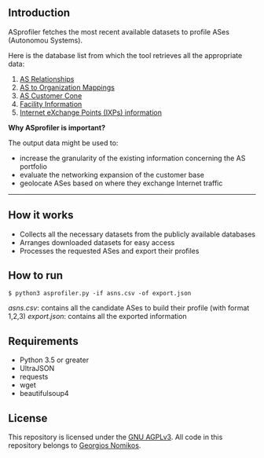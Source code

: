 ## Introduction

ASprofiler fetches the most recent available datasets to profile ASes (Autonomou Systems). 

Here is the database list from which the tool retrieves all the appropriate data:
 1. [AS Relationships](https://www.caida.org/catalog/datasets/as-relationships)
 2. [AS to Organization Mappings](https://www.caida.org/catalog/datasets/as-organizations)
 3. [AS Customer Cone](https://www.caida.org/catalog/datasets/as-relationships)
 4. [Facility Information](https://www.caida.org/catalog/datasets/peeringdb)
 5. [Internet eXchange Points (IXPs) information](https://www.caida.org/catalog/datasets/ixps)

**Why ASprofiler is important?**

The output data might be used to:
- increase the granularity of the existing information concerning the AS portfolio
- evaluate the networking expansion of the customer base
- geolocate ASes based on where they exchange Internet traffic

------------

## How it works
- Collects all the necessary datasets from the publicly available databases
- Arranges downloaded datasets for easy access
- Processes the requested ASes and export their profiles

## How to run
`$ python3 asprofiler.py -if asns.csv -of export.json`

_asns.csv_: contains all the candidate ASes to build their profile (with format 1,2,3)
_export.json_: contains all the exported information

## Requirements
- Python 3.5 or greater
- UltraJSON
- requests
- wget
- beautifulsoup4

## License

This repository is licensed under the [GNU AGPLv3](LICENSE). All code in this repository belongs to [Georgios Nomikos](https://www.linkedin.com/in/georgenomikos).
